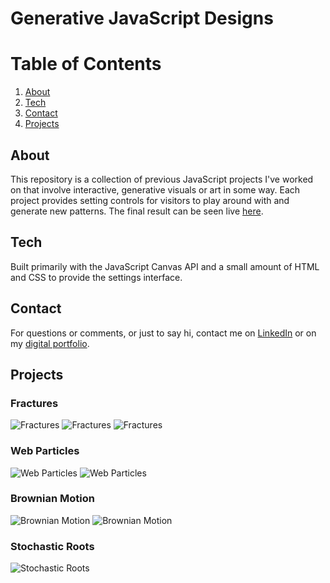 # Generative JavaScript Designs

# Table of Contents
1. [About](#about)
2. [Tech](#tech)
3. [Contact](#contact)
4. [Projects](#projects)

## About

This repository is a collection of previous JavaScript projects I've worked on
that involve interactive, generative visuals or art in some way. Each project
provides setting controls for visitors to play around with and generate new
patterns. The final result can be seen live
[here](https://canvasprojects.imfast.io/index.html).

## Tech

Built primarily with the JavaScript Canvas API and a small amount of HTML and
CSS to provide the settings interface.

## Contact

For questions or comments, or just to say hi, contact me on
[LinkedIn](https://www.linkedin.com/in/austinmtheriot/) or on my
[digital portfolio](https://austintheriot.com/contact).

## Projects

### Fractures
![Fractures](previews/1.jpg) 
![Fractures](previews/7.png) 
![Fractures](previews/9.png)

### Web Particles
![Web Particles](previews/2.png) ![Web Particles](previews/4.png)

### Brownian Motion
![Brownian Motion](previews/3.png) 
![Brownian Motion](previews/5.png) 

### Stochastic Roots
![Stochastic Roots](previews/8.png)
